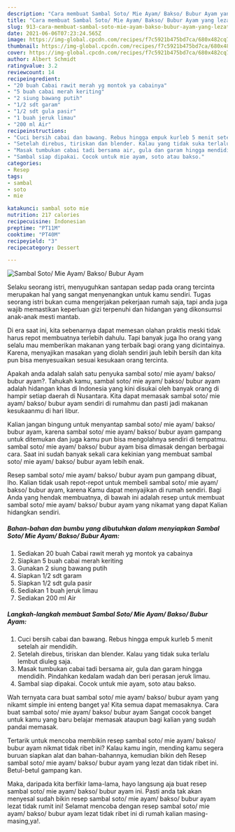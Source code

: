 ```yaml
---
description: "Cara membuat Sambal Soto/ Mie Ayam/ Bakso/ Bubur Ayam yang lezat dan Mudah Dibuat"
title: "Cara membuat Sambal Soto/ Mie Ayam/ Bakso/ Bubur Ayam yang lezat dan Mudah Dibuat"
slug: 913-cara-membuat-sambal-soto-mie-ayam-bakso-bubur-ayam-yang-lezat-dan-mudah-dibuat
date: 2021-06-06T07:23:24.565Z
image: https://img-global.cpcdn.com/recipes/f7c5921b475bd7ca/680x482cq70/sambal-soto-mie-ayam-bakso-bubur-ayam-foto-resep-utama.jpg
thumbnail: https://img-global.cpcdn.com/recipes/f7c5921b475bd7ca/680x482cq70/sambal-soto-mie-ayam-bakso-bubur-ayam-foto-resep-utama.jpg
cover: https://img-global.cpcdn.com/recipes/f7c5921b475bd7ca/680x482cq70/sambal-soto-mie-ayam-bakso-bubur-ayam-foto-resep-utama.jpg
author: Albert Schmidt
ratingvalue: 3.2
reviewcount: 14
recipeingredient:
- "20 buah Cabai rawit merah yg montok ya cabainya"
- "5 buah cabai merah keriting"
- "2 siung bawang putih"
- "1/2 sdt garam"
- "1/2 sdt gula pasir"
- "1 buah jeruk limau"
- "200 ml Air"
recipeinstructions:
- "Cuci bersih cabai dan bawang. Rebus hingga empuk kurleb 5 menit setelah air mendidih."
- "Setelah direbus, tiriskan dan blender. Kalau yang tidak suka terlalu lembut diuleg saja."
- "Masak tumbukan cabai tadi bersama air, gula dan garam hingga mendidih. Pindahkan kedalam wadah dan beri perasan jeruk limau."
- "Sambal siap dipakai. Cocok untuk mie ayam, soto atau bakso."
categories:
- Resep
tags:
- sambal
- soto
- mie

katakunci: sambal soto mie 
nutrition: 217 calories
recipecuisine: Indonesian
preptime: "PT11M"
cooktime: "PT40M"
recipeyield: "3"
recipecategory: Dessert

---
```



![Sambal Soto/ Mie Ayam/ Bakso/ Bubur Ayam](https://img-global.cpcdn.com/recipes/f7c5921b475bd7ca/680x482cq70/sambal-soto-mie-ayam-bakso-bubur-ayam-foto-resep-utama.jpg)

Selaku seorang istri, menyuguhkan santapan sedap pada orang tercinta merupakan hal yang sangat menyenangkan untuk kamu sendiri. Tugas seorang istri bukan cuma mengerjakan pekerjaan rumah saja, tapi anda juga wajib memastikan keperluan gizi terpenuhi dan hidangan yang dikonsumsi anak-anak mesti mantab.

Di era  saat ini, kita sebenarnya dapat memesan olahan praktis meski tidak harus repot membuatnya terlebih dahulu. Tapi banyak juga lho orang yang selalu mau memberikan makanan yang terbaik bagi orang yang dicintainya. Karena, menyajikan masakan yang diolah sendiri jauh lebih bersih dan kita pun bisa menyesuaikan sesuai kesukaan orang tercinta. 



Apakah anda adalah salah satu penyuka sambal soto/ mie ayam/ bakso/ bubur ayam?. Tahukah kamu, sambal soto/ mie ayam/ bakso/ bubur ayam adalah hidangan khas di Indonesia yang kini disukai oleh banyak orang di hampir setiap daerah di Nusantara. Kita dapat memasak sambal soto/ mie ayam/ bakso/ bubur ayam sendiri di rumahmu dan pasti jadi makanan kesukaanmu di hari libur.

Kalian jangan bingung untuk menyantap sambal soto/ mie ayam/ bakso/ bubur ayam, karena sambal soto/ mie ayam/ bakso/ bubur ayam gampang untuk ditemukan dan juga kamu pun bisa mengolahnya sendiri di tempatmu. sambal soto/ mie ayam/ bakso/ bubur ayam bisa dimasak dengan berbagai cara. Saat ini sudah banyak sekali cara kekinian yang membuat sambal soto/ mie ayam/ bakso/ bubur ayam lebih enak.

Resep sambal soto/ mie ayam/ bakso/ bubur ayam pun gampang dibuat, lho. Kalian tidak usah repot-repot untuk membeli sambal soto/ mie ayam/ bakso/ bubur ayam, karena Kamu dapat menyajikan di rumah sendiri. Bagi Anda yang hendak membuatnya, di bawah ini adalah resep untuk membuat sambal soto/ mie ayam/ bakso/ bubur ayam yang nikamat yang dapat Kalian hidangkan sendiri.

<!--inarticleads1-->

##### Bahan-bahan dan bumbu yang dibutuhkan dalam menyiapkan Sambal Soto/ Mie Ayam/ Bakso/ Bubur Ayam:

1. Sediakan 20 buah Cabai rawit merah yg montok ya cabainya
1. Siapkan 5 buah cabai merah keriting
1. Gunakan 2 siung bawang putih
1. Siapkan 1/2 sdt garam
1. Siapkan 1/2 sdt gula pasir
1. Sediakan 1 buah jeruk limau
1. Sediakan 200 ml Air




<!--inarticleads2-->

##### Langkah-langkah membuat Sambal Soto/ Mie Ayam/ Bakso/ Bubur Ayam:

1. Cuci bersih cabai dan bawang. Rebus hingga empuk kurleb 5 menit setelah air mendidih.
1. Setelah direbus, tiriskan dan blender. Kalau yang tidak suka terlalu lembut diuleg saja.
1. Masak tumbukan cabai tadi bersama air, gula dan garam hingga mendidih. Pindahkan kedalam wadah dan beri perasan jeruk limau.
1. Sambal siap dipakai. Cocok untuk mie ayam, soto atau bakso.




Wah ternyata cara buat sambal soto/ mie ayam/ bakso/ bubur ayam yang nikamt simple ini enteng banget ya! Kita semua dapat memasaknya. Cara buat sambal soto/ mie ayam/ bakso/ bubur ayam Sangat cocok banget untuk kamu yang baru belajar memasak ataupun bagi kalian yang sudah pandai memasak.

Tertarik untuk mencoba membikin resep sambal soto/ mie ayam/ bakso/ bubur ayam nikmat tidak ribet ini? Kalau kamu ingin, mending kamu segera buruan siapkan alat dan bahan-bahannya, kemudian bikin deh Resep sambal soto/ mie ayam/ bakso/ bubur ayam yang lezat dan tidak ribet ini. Betul-betul gampang kan. 

Maka, daripada kita berfikir lama-lama, hayo langsung aja buat resep sambal soto/ mie ayam/ bakso/ bubur ayam ini. Pasti anda tak akan menyesal sudah bikin resep sambal soto/ mie ayam/ bakso/ bubur ayam lezat tidak rumit ini! Selamat mencoba dengan resep sambal soto/ mie ayam/ bakso/ bubur ayam lezat tidak ribet ini di rumah kalian masing-masing,ya!.

